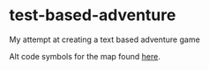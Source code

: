 # test-based-adventure
My attempt at creating a text based adventure game

Alt code symbols for the map found [here](https://www.alt-codes.net/square-symbols).